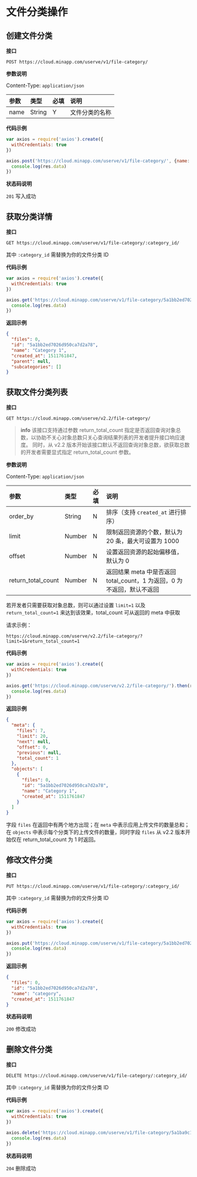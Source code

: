 # 文件分类操作

## 创建文件分类

**接口**

`POST https://cloud.minapp.com/userve/v1/file-category/`

**参数说明**

Content-Type: `application/json`

| 参数  | 类型   | 必填 | 说明 |
| :--- | :----- | :-- | :-- |
| name | String | Y   | 文件分类的名称 |

**代码示例**

```js
var axios = require('axios').create({
  withCredentials: true
})

axios.post('https://cloud.minapp.com/userve/v1/file-category/', {name: 'Category'}).then(res => {
  console.log(res.data)
})
```

**状态码说明**

`201` 写入成功


## 获取分类详情

**接口**

`GET https://cloud.minapp.com/userve/v1/file-category/:category_id/`

其中 `:category_id` 需替换为你的文件分类 ID

**代码示例**

```js
var axios = require('axios').create({
  withCredentials: true
})

axios.get('https://cloud.minapp.com/userve/v1/file-category/5a1bb2ed7026d950ca7d2a78/').then(res => {
  console.log(res.data)
})
```

**返回示例**

```json
{
  "files": 0,
  "id": "5a1bb2ed7026d950ca7d2a78",
  "name": "Category 1",
  "created_at": 1511761847,
  "parent": null,
  "subcategories": []
}
```


## 获取文件分类列表

**接口**

`GET https://cloud.minapp.com/userve/v2.2/file-category/`

> **info**
> 该接口支持通过参数 return_total_count 指定是否返回查询对象总数，以协助不关心对象总数只关心查询结果列表的开发者提升接口响应速度。
同时，从 v2.2 版本开始该接口默认不返回查询对象总数，欲获取总数的开发者需要显式指定 return_total_count 参数。

**参数说明**

Content-Type: `application/json`

| 参数      | 类型   | 必填 | 说明 |
| :------- | :----- | :-- | :-- |
| order_by | String | N   | 排序（支持 `created_at` 进行排序）|
| limit    | Number | N   | 限制返回资源的个数，默认为 20 条，最大可设置为 1000 |
| offset   | Number | N   | 设置返回资源的起始偏移值，默认为 0 |
| return_total_count   | Number | N   | 返回结果 meta 中是否返回 total_count，1 为返回，0 为不返回，默认不返回 |

若开发者只需要获取对象总数，则可以通过设置 `limit=1` 以及 `return_total_count=1` 来达到该效果，total_count 可从返回的 meta 中获取

请求示例：

```
https://cloud.minapp.com/userve/v2.2/file-category/?limit=1&return_total_count=1
```

**代码示例**

```js
var axios = require('axios').create({
  withCredentials: true
})

axios.get('https://cloud.minapp.com/userve/v2.2/file-category/').then(res => {
  console.log(res.data)
})
```

**返回示例**

```json
{
  "meta": {
    "files": 7,
    "limit": 20,
    "next": null,
    "offset": 0,
    "previous": null,
    "total_count": 1
  },
  "objects": [
    {
      "files": 0,
      "id": "5a1bb2ed7026d950ca7d2a78",
      "name": "Category 1",
      "created_at": 1511761847
    }
  ]
}
```

字段 `files` 在返回中有两个地方出现；在 `meta` 中表示应用上传文件的数量总和；在 `objects` 中表示每个分类下的上传文件的数量，同时字段 `files` 从 v2.2 版本开始仅在 return_total_count 为 1 时返回。


## 修改文件分类

**接口**

`PUT https://cloud.minapp.com/userve/v1/file-category/:category_id/`

其中 `:category_id` 需替换为你的文件分类 ID

**代码示例**

```js
var axios = require('axios').create({
  withCredentials: true
})

axios.put('https://cloud.minapp.com/userve/v1/file-category/5a1bb2ed7026d950ca7d2a78/', {name: 'Category'}).then(res => {
  console.log(res.data)
})
```

**返回示例**

```json
{
  "files": 0,
  "id": "5a1bb2ed7026d950ca7d2a78",
  "name": "category",
  "created_at": 1511761847
}
```

**状态码说明**

`200` 修改成功


## 删除文件分类

**接口**

`DELETE https://cloud.minapp.com/userve/v1/file-category/:category_id/`

其中 `:category_id` 需替换为你的文件分类 ID

**代码示例**

```js
var axios = require('axios').create({
  withCredentials: true
})

axios.delete('https://cloud.minapp.com/userve/v1/file-category/5a1ba9c1fff1d651135e5ff1/').then(res => {
  console.log(res.data)
})
```

**状态码说明**

`204` 删除成功
